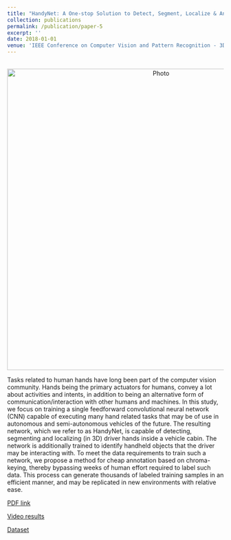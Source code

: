 ```yaml
---
title: "HandyNet: A One-stop Solution to Detect, Segment, Localize & Analyze Driver Hands"
collection: publications
permalink: /publication/paper-5
excerpt: ''
date: 2018-01-01
venue: 'IEEE Conference on Computer Vision and Pattern Recognition - 3D HUMANS Workshop'
---
```

<p align="center">
  <img src="https://arangesh.github.io/images/paper-5-im.png?raw=true" alt="Photo" style="width: 700px;"/> 
</p>

Tasks related to human hands have long been part of the computer vision community. Hands being the primary actuators for humans, convey a lot about activities and intents, in addition to being an alternative form of communication/interaction with other humans and machines. In this study, we focus on training a single feedforward convolutional neural network (CNN) capable of executing many hand related tasks that may be of use in autonomous and semi-autonomous vehicles of the future. The resulting network, which we refer to as HandyNet, is capable of detecting, segmenting and localizing (in 3D) driver hands inside a vehicle cabin. The network is additionally trained to identify handheld objects that the driver may be interacting with. To meet the data requirements to train such a network, we propose a method for cheap annotation based on chroma-keying, thereby bypassing weeks of human effort required to label such data. This process can generate thousands of labeled training samples in an efficient manner, and may be replicated in new environments with relative ease.

[PDF link](http://cvrr.ucsd.edu/publications/2018/handynet.pdf)

[Video results](https://www.youtube.com/watch?v=4dxSdFbnTFM&list=PLUebh5NWCQUah_cBzcRlZvoSMa-7GC3FL)

[Dataset](https://drive.google.com/file/d/1wV8gmTgap24MTFxCqno4_TLiB-3YPcc-/view?usp=sharing)

